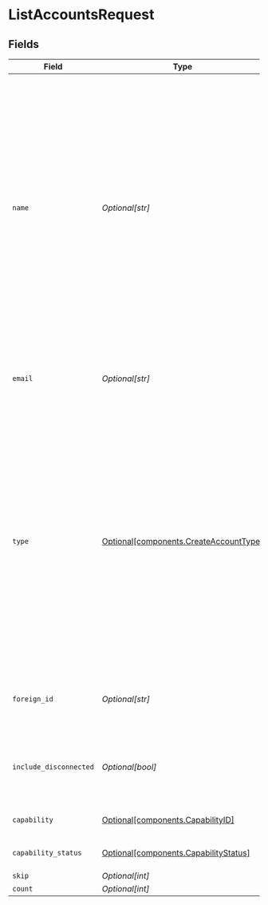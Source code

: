 # ListAccountsRequest


## Fields

| Field                                                                                                                                                                                                                                                                                                                                                                                                                                | Type                                                                                                                                                                                                                                                                                                                                                                                                                                 | Required                                                                                                                                                                                                                                                                                                                                                                                                                             | Description                                                                                                                                                                                                                                                                                                                                                                                                                          | Example                                                                                                                                                                                                                                                                                                                                                                                                                              |
| ------------------------------------------------------------------------------------------------------------------------------------------------------------------------------------------------------------------------------------------------------------------------------------------------------------------------------------------------------------------------------------------------------------------------------------ | ------------------------------------------------------------------------------------------------------------------------------------------------------------------------------------------------------------------------------------------------------------------------------------------------------------------------------------------------------------------------------------------------------------------------------------ | ------------------------------------------------------------------------------------------------------------------------------------------------------------------------------------------------------------------------------------------------------------------------------------------------------------------------------------------------------------------------------------------------------------------------------------ | ------------------------------------------------------------------------------------------------------------------------------------------------------------------------------------------------------------------------------------------------------------------------------------------------------------------------------------------------------------------------------------------------------------------------------------ | ------------------------------------------------------------------------------------------------------------------------------------------------------------------------------------------------------------------------------------------------------------------------------------------------------------------------------------------------------------------------------------------------------------------------------------ |
| `name`                                                                                                                                                                                                                                                                                                                                                                                                                               | *Optional[str]*                                                                                                                                                                                                                                                                                                                                                                                                                      | :heavy_minus_sign:                                                                                                                                                                                                                                                                                                                                                                                                                   | Filter connected accounts by name.<br/><br/>If provided, this query will attempt to find matches against the following Account and Profile fields:<br/><ul><br/>  <li>Account `displayName`</li><br/>  <li>Individual Profile `firstName`, `middleName`, and `lastName`</li><br/>  <li>Business Profile `legalBusinessName`</li><br/></ul><br/><br/>Filtering by Guest Profile `name` is not currently supported.                    |                                                                                                                                                                                                                                                                                                                                                                                                                                      |
| `email`                                                                                                                                                                                                                                                                                                                                                                                                                              | *Optional[str]*                                                                                                                                                                                                                                                                                                                                                                                                                      | :heavy_minus_sign:                                                                                                                                                                                                                                                                                                                                                                                                                   |   Filter connected accounts by email address.<br/><br/>  Provide the full email address to filter by email.                                                                                                                                                                                                                                                                                                                          |                                                                                                                                                                                                                                                                                                                                                                                                                                      |
| `type`                                                                                                                                                                                                                                                                                                                                                                                                                               | [Optional[components.CreateAccountType]](../../models/components/createaccounttype.md)                                                                                                                                                                                                                                                                                                                                               | :heavy_minus_sign:                                                                                                                                                                                                                                                                                                                                                                                                                   |   Filter connected accounts by AccountType.<br/><br/>  If the `type` parameter is used in combination with `name`, only the corresponding type's name fields will<br/>  be searched. For example, if `type=business` and `name=moov`, the search will attempt to find matches against<br/>  the display name and Business Profile name fields (`legalBusinessName`, and `doingBusinessAs`).<br/><br/>  Filtering by `type=guest` is not currently supported. |                                                                                                                                                                                                                                                                                                                                                                                                                                      |
| `foreign_id`                                                                                                                                                                                                                                                                                                                                                                                                                         | *Optional[str]*                                                                                                                                                                                                                                                                                                                                                                                                                      | :heavy_minus_sign:                                                                                                                                                                                                                                                                                                                                                                                                                   |   Serves as an optional alias from a foreign/external system which can be used to reference this resource.                                                                                                                                                                                                                                                                                                                           |                                                                                                                                                                                                                                                                                                                                                                                                                                      |
| `include_disconnected`                                                                                                                                                                                                                                                                                                                                                                                                               | *Optional[bool]*                                                                                                                                                                                                                                                                                                                                                                                                                     | :heavy_minus_sign:                                                                                                                                                                                                                                                                                                                                                                                                                   | Filter disconnected accounts.<br/><br/>If true, the response will include disconnected accounts.                                                                                                                                                                                                                                                                                                                                     |                                                                                                                                                                                                                                                                                                                                                                                                                                      |
| `capability`                                                                                                                                                                                                                                                                                                                                                                                                                         | [Optional[components.CapabilityID]](../../models/components/capabilityid.md)                                                                                                                                                                                                                                                                                                                                                         | :heavy_minus_sign:                                                                                                                                                                                                                                                                                                                                                                                                                   |   Filter connected accounts by the capability.                                                                                                                                                                                                                                                                                                                                                                                       |                                                                                                                                                                                                                                                                                                                                                                                                                                      |
| `capability_status`                                                                                                                                                                                                                                                                                                                                                                                                                  | [Optional[components.CapabilityStatus]](../../models/components/capabilitystatus.md)                                                                                                                                                                                                                                                                                                                                                 | :heavy_minus_sign:                                                                                                                                                                                                                                                                                                                                                                                                                   |   Filter connected accounts by the capability.                                                                                                                                                                                                                                                                                                                                                                                       |                                                                                                                                                                                                                                                                                                                                                                                                                                      |
| `skip`                                                                                                                                                                                                                                                                                                                                                                                                                               | *Optional[int]*                                                                                                                                                                                                                                                                                                                                                                                                                      | :heavy_minus_sign:                                                                                                                                                                                                                                                                                                                                                                                                                   | N/A                                                                                                                                                                                                                                                                                                                                                                                                                                  | 60                                                                                                                                                                                                                                                                                                                                                                                                                                   |
| `count`                                                                                                                                                                                                                                                                                                                                                                                                                              | *Optional[int]*                                                                                                                                                                                                                                                                                                                                                                                                                      | :heavy_minus_sign:                                                                                                                                                                                                                                                                                                                                                                                                                   | N/A                                                                                                                                                                                                                                                                                                                                                                                                                                  | 20                                                                                                                                                                                                                                                                                                                                                                                                                                   |